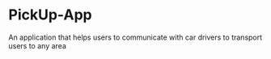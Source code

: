 # PickUp-App
 An application that helps users to communicate with car drivers to transport users to any area
